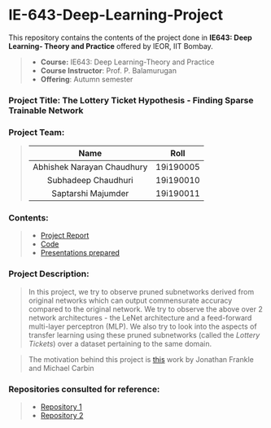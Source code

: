 # IE-643-Deep-Learning-Project
This repository contains the contents of the project done in **IE643: Deep Learning- Theory and Practice** offered by IEOR, IIT Bombay. 
> - **Course:**  IE643: Deep Learning-Theory and Practice
> - **Course Instructor**: Prof. P. Balamurugan
> - **Offering**: Autumn semester
### Project Title: The Lottery Ticket Hypothesis - Finding Sparse Trainable Network
### Project Team:
> | Name | Roll |
> | :---:   | :-: | 
> | Abhishek Narayan Chaudhury  | 19i190005 | 
> | Subhadeep Chaudhuri | 19i190010 | 
> | Saptarshi Majumder      | 19i190011 |
### Contents:
> - [Project Report](https://github.com/SubhadeepC28/IE-643-Deep-Learning-Project/blob/main/Report/C3POs_IE643_Project_Report.pdf)
> - [Code]()
> - [Presentations prepared](https://github.com/SubhadeepC28/IE-643-Deep-Learning-Project/tree/main/Presentations)
### Project Description: 
> In this project, we try to observe pruned subnetworks derived from original networks which can output commensurate accuracy compared to the original network. We try to observe the above over 2 network architectures - the LeNet architecture and a feed-forward multi-layer perceptron (MLP).
> We also try to look into the aspects of transfer learning using these pruned subnetworks (called the _Lottery Tickets_) over a dataset pertaining to the same domain.

> The motivation behind this project is [this](https://arxiv.org/abs/1803.03635) work by Jonathan Frankle and Michael Carbin 
### Repositories consulted for reference:
> <ul>
>  <li><a href='https://github.com/ktkth5/lottery-ticket-hyopothesis'>Repository 1</a>
>  <li><a href='https://github.com/rahulvigneswaran/Lottery-Ticket-Hypothesis-in-Pytorch'>Repository 2</a> 
> </ul>

